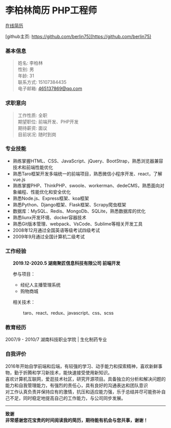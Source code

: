# 李柏林简历 PHP工程师
[在线简历](https://berlin75.github.io/resume/index.html 'html resume')

[github主页: https://github.com/berlin75](https://github.com/berlin75)

### 基本信息

> 姓名: 李柏林  
> 性别: 男​  
> 年龄: 31  
> 联系方式: 15107384435  
> 电子邮箱: 465137869@qq.com

### 求职意向

> 工作性质: 全职  
> 期望职位: 前端开发、PHP开发  
> 期待薪资: 面议  
> 目前状况: 随时到岗  

### 专业技能

  * 熟练掌握HTML、CSS、JavaScript、jQuery、BootStrap，熟悉浏览器兼容技术和前端性能优化
  * 熟悉Taro框架开发多端统一的前端项目，熟悉微信小程序开发、react，了解vue.js
  * 熟练掌握PHP、ThinkPHP、swoole、workerman、dedeCMS，熟悉面向对象编程、性能优化和安全优化
  * 熟悉Node.js、Express框架、koa框架
  * 熟悉Python、Django框架、Flask框架、Scrapy爬虫框架
  * 数据库：MySQL、Redis、MongoDb、SQLite，熟悉数据库的优化
  * 熟悉liunx开发环境、docker容器技术
  * 熟悉Git版本管理、webpack、VsCode、Sublime等相关开发工具
  * 2008年12月通过全国英语等级考试四级考试
  * 2009年9月通过全国计算机二级考试

### 工作经验

  <ul>
    <li style="list-style: none;">
      <p><b>2019.12-2020.5 湖南聚匠信息科技有限公司 前端开发</b></p>
      <p>参与项目：</p>
      <ul>
        <li>经纪人主播管理系统</li>
        <li>购物商城</li>
      </ul>
      <p>相关技术：</p>
      <p style="text-indent: 2rem;">taro、react、redux、javascript、css、scss</p>
    </li>
  </ul>

### 教育经历

​2007/9 - 2010/7 湖南科技职业学院 | 生化制药专业

### 自我评价

2016年开始自学前端和后端，有较强的学习、动手能力和探索精神，喜欢新鲜事物，勤于折腾和学习新技术，能快速接受使用新知识。  
喜欢计算机互联网，爱逛技术社区，研究开源项目。具备独立的分析和解决问题的能力和自我管理能力，有强烈的责任心，具有良好的沟通表达和团队意识  
对工作认真负责并保持应有的激情，抗压和适应能力强，乐于总结并尽可能弥补自己不足，同时稳定地提高自己的工作能力，与公司同步发展。

---
**致谢  
非常感谢您花宝贵的时间阅读我的简历，期待能有机会与您共事，谢谢！**

